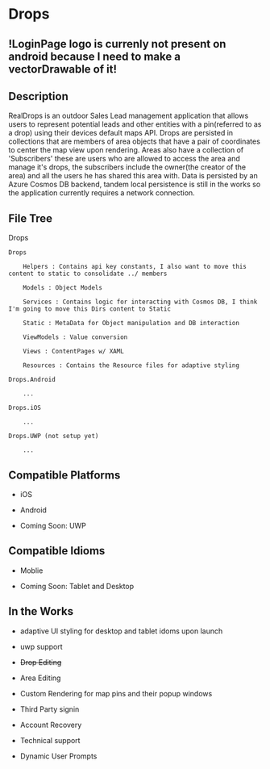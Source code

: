 # Drops

## !LoginPage logo is currenly not present on android because I need to make a vectorDrawable of it!

## Description

RealDrops is an outdoor Sales Lead management application that allows users to represent potential leads and other entities with a pin(referred to as a drop) using their devices default maps API. Drops are persisted in collections that are members of area objects that have a pair of coordinates to center the map view upon rendering.
Areas also have a collection of 'Subscribers' these are users  who are allowed to access the area and manage it's drops, the subscribers include the owner(the creator of the area) and all the users he has shared this area with. Data is persisted by an Azure Cosmos DB backend, tandem local persistence is still in the works so the application currently requires a network connection.

## File Tree

Drops

	Drops

		Helpers : Contains api key constants, I also want to move this content to static to consolidate ../ members

		Models : Object Models

		Services : Contains logic for interacting with Cosmos DB, I think I'm going to move this Dirs content to Static

		Static : MetaData for Object manipulation and DB interaction

		ViewModels : Value conversion

		Views : ContentPages w/ XAML

		Resources : Contains the Resource files for adaptive styling 

	Drops.Android

		...

	Drops.iOS

		...

	Drops.UWP (not setup yet)
	
		...

## Compatible Platforms

- iOS

- Android

- Coming Soon: UWP

## Compatible Idioms

- Moblie

- Coming Soon: Tablet and Desktop

## In the Works

- adaptive UI styling for desktop and tablet idoms upon launch

- uwp support

-  ~~Drop Editing~~

- Area Editing

- Custom Rendering for map pins and their popup windows

- Third Party signin

- Account Recovery

- Technical support

- Dynamic User Prompts

